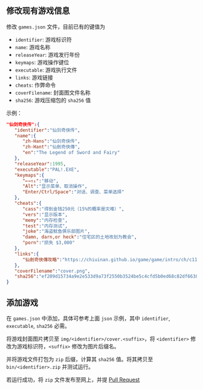## 修改现有游戏信息

修改 `games.json` 文件，目前已有的键值为

* `identifier`: 游戏标识符
* `name`: 游戏名称
* `releaseYear`: 游戏发行年份
* `keymaps`: 游戏操作键位
* `executable`: 游戏执行文件
* `links`: 游戏链接
* `cheats`: 作弊命令
* `coverFilename`: 封面图文件名称
* `sha256`: 游戏压缩包的 `sha256` 值

示例：

``` json
"仙剑奇侠传":{  
   "identifier":"仙剑奇侠传",
   "name":{  
      "zh-Hans":"仙剑奇侠传",
      "zh-Hant":"仙劍奇俠傳",
      "en":"The Legend of Sword and Fairy"
   },
   "releaseYear":1995,
   "executable":"PAL!.EXE",
   "keymaps":{  
      "←→↑↓":"移动",
      "Alt":"显示菜单、取消操作",
      "Enter/Ctrl/Space":"对话、调查、菜单选择"
   },
   "cheats":{  
      "cass":"得到金钱250元（15%的概率是灾难）",
      "vers":"显示版本",
      "memy":"内存检查",
      "test":"内存测试",
      "joke":"海盗鱿鱼俱乐部图片",
      "damn, darn,or heck":"住宅区的土地改划为教会",
      "porn":"损失 $3,000"
   },
   "links":{  
      "仙劍奇俠傳攻略":"https://chiuinan.github.io/game/game/intro/ch/c11/pal/"
   },
   "coverFilename":"cover.png",
   "sha256":"ef209d15734a9e2e533d9a73f2550b3524be5c4cfd5b0ed68c82df6638784adb"
}
```

## 添加游戏
在 `games.json` 中添加，具体可参考上面 `json` 示例，其中 `identifier`, `executable`, `sha256` 必需。

将游戏封面图片拷贝至 `img/<identifier>/cover.<suffix>`，将 `<identifier>` 修改为游戏标识符，`<suffix>` 修改为图片后缀名。

并将游戏文件打包为 `zip` 后缀，计算其 `sha256` 值。将其拷贝至 `bin/<identifier>.zip` 并测试运行。

若运行成功，将 `zip` 文件发布至网上，并提 [Pull Request](https://github.com/rwv/chinese-dos-games/pulls)

